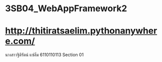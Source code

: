 # 3SB04_WebAppFramework2
# http://thitiratsaelim.pythonanywhere.com/
นางสาวฐิติรัตน์  แซ่ลิ่ม 6110110113 Section 01
